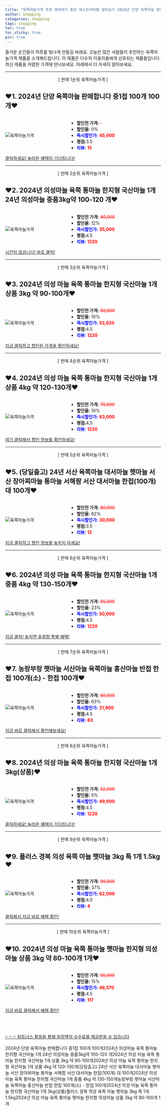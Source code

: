 ```yaml
---
title: "육쪽마늘가격 추천 휴대하기 좋은 베스트아이템 알아보기 2024년 단양 육쪽마늘 판매합니다 중1접"
author: shopping
categories: shopping
tags: shopping
toc: true
toc_sticky: true
pin: true
---
```

즐거운 순간들이 하루를 빛나게 만들길 바래요. 오늘은 많은 사람들이 추천하는 육쪽마늘가격 제품을 소개해드립니다. 이 제품은 다수의 이용자들에게 선호되는 제품들입니다. 최신 제품을 저렴한 가격에 만나보세요. 아래에서 더 자세히 알아보세요.

---
<p class="toplist" style="margin: 0 auto; display: block; width: fit-content;">[ 판매 1순위 육쪽마늘가격 ]</p>

<h2><strong>❤️1. 2024년 단양 육쪽마늘 판매합니다 중1접 100개 100개❤️</strong></h2>

<div style="display: flex; align-items: center;">
    <div style="flex: 0.4;">
        <img src="https://thumbnail6.coupangcdn.com/thumbnails/remote/230x230ex/image/vendor_inventory/bf6e/7692c1851e82c4b561e975c494495b086b3d944093ff235df40dc41f53ff.jpg" alt="육쪽마늘가격" style="max-width: 100%;">
    </div>
    <div style="flex: 0.6; margin-left: 10px;">
        <ul>
            <li><strong>할인전 가격:</strong> <del style="color: red;">-</del></li>
            <li><strong>할인율:</strong> 0%</li>
            <li><span style='color:blue'><strong>즉시할인가:</strong></span> <span style='color:red'><strong>45,000</strong></span></li>
            <li><strong>평점:</strong>3.5</li>
            <li><span style='color:blue'><strong>리뷰:</strong></span> <span style='color:red'><strong>15</strong></span></li>
        </ul>
    </div>
</div>
<div class="center">
    <a href="https://selin100587.github.io?lptag=AF9450613&subid=githubio&pageKey=8148610534&traceid=V0-153&itemId=23178876907&vendorItemId=90211578835" class="myButton">
        클릭하세요! 놀라운 혜택이 기다립니다!
    </a>
</div>


---
<p class="toplist" style="margin: 0 auto; display: block; width: fit-content;">[ 판매 2순위 육쪽마늘가격 ]</p>

<h2><strong>❤️2. 2024년 의성마늘 육쪽 통마늘 한지형 국산마늘 1개 24년 의성마늘 중품3kg약 100-120 개❤️</strong></h2>

<div style="display: flex; align-items: center;">
    <div style="flex: 0.4;">
        <img src="https://thumbnail8.coupangcdn.com/thumbnails/remote/230x230ex/image/vendor_inventory/809b/22c9e972b5bf1142644914182942daa9faac3af3c15eaece0be45c26e9bd.jpg" alt="육쪽마늘가격" style="max-width: 100%;">
    </div>
    <div style="flex: 0.6; margin-left: 10px;">
        <ul>
            <li><strong>할인전 가격:</strong> <del style="color: red;">40,000</del></li>
            <li><strong>할인율:</strong> 12%</li>
            <li><span style='color:blue'><strong>즉시할인가:</strong></span> <span style='color:red'><strong>35,000</strong></span></li>
            <li><strong>평점:</strong>4.5</li>
            <li><span style='color:blue'><strong>리뷰:</strong></span> <span style='color:red'><strong>1220</strong></span></li>
        </ul>
    </div>
</div>
<div class="center">
    <a href="https://selin100587.github.io?lptag=AF9450613&subid=githubio&pageKey=8210560504&traceid=V0-153&itemId=23441651343&vendorItemId=90468452889" class="myButton">
        시간이 없습니다! 바로 클릭!
    </a>
</div>


---
<p class="toplist" style="margin: 0 auto; display: block; width: fit-content;">[ 판매 3순위 육쪽마늘가격 ]</p>

<h2><strong>❤️3. 2024년 의성 마늘 육쪽 통마늘 한지형 국산마늘 1개 상품 3kg 약 90-100개❤️</strong></h2>

<div style="display: flex; align-items: center;">
    <div style="flex: 0.4;">
        <img src="https://thumbnail7.coupangcdn.com/thumbnails/remote/230x230ex/image/vendor_inventory/images/2017/04/09/1/3/7dcb2f7d-48f9-4a89-8715-c52426369ac8.jpg" alt="육쪽마늘가격" style="max-width: 100%;">
    </div>
    <div style="flex: 0.6; margin-left: 10px;">
        <ul>
            <li><strong>할인전 가격:</strong> <del style="color: red;">60,000</del></li>
            <li><strong>할인율:</strong> 10%</li>
            <li><span style='color:blue'><strong>즉시할인가:</strong></span> <span style='color:red'><strong>53,620</strong></span></li>
            <li><strong>평점:</strong>4.5</li>
            <li><span style='color:blue'><strong>리뷰:</strong></span> <span style='color:red'><strong>1220</strong></span></li>
        </ul>
    </div>
</div>
<div class="center">
    <a href="https://selin100587.github.io?lptag=AF9450613&subid=githubio&pageKey=8210560504&traceid=V0-153&itemId=23563956129&vendorItemId=74042668407" class="myButton">
        지금 클릭하고 할인된 가격을 확인하세요!
    </a>
</div>


---
<p class="toplist" style="margin: 0 auto; display: block; width: fit-content;">[ 판매 4순위 육쪽마늘가격 ]</p>

<h2><strong>❤️4. 2024년 의성 마늘 육쪽 통마늘 한지형 국산마늘 1개 상품 4kg 약 120-130개❤️</strong></h2>

<div style="display: flex; align-items: center;">
    <div style="flex: 0.4;">
        <img src="https://thumbnail9.coupangcdn.com/thumbnails/remote/230x230ex/image/vendor_inventory/bd7e/d70421535e60052242d5bc75df27aac92e3c42c353c98dc79b69dab9a844.jpg" alt="육쪽마늘가격" style="max-width: 100%;">
    </div>
    <div style="flex: 0.6; margin-left: 10px;">
        <ul>
            <li><strong>할인전 가격:</strong> <del style="color: red;">70,000</del></li>
            <li><strong>할인율:</strong> 10%</li>
            <li><span style='color:blue'><strong>즉시할인가:</strong></span> <span style='color:red'><strong>63,000</strong></span></li>
            <li><strong>평점:</strong>4.5</li>
            <li><span style='color:blue'><strong>리뷰:</strong></span> <span style='color:red'><strong>1220</strong></span></li>
        </ul>
    </div>
</div>
<div class="center">
    <a href="https://selin100587.github.io?lptag=AF9450613&subid=githubio&pageKey=8210560504&traceid=V0-153&itemId=23563956124&vendorItemId=74042668553" class="myButton">
        여기 클릭해서 할인 정보를 확인하세요!
    </a>
</div>


---
<p class="toplist" style="margin: 0 auto; display: block; width: fit-content;">[ 판매 5순위 육쪽마늘가격 ]</p>

<h2><strong>❤️5. (당일출고) 24년 서산 육쪽마늘 대서마늘 햇마늘 서산 장아찌마늘 통마늘 서해팜 서산 대서마늘 한접(100개) 대 100개❤️</strong></h2>

<div style="display: flex; align-items: center;">
    <div style="flex: 0.4;">
        <img src="https://thumbnail6.coupangcdn.com/thumbnails/remote/230x230ex/image/vendor_inventory/391b/82a0cdf0ab683172dc028a6fde939d6349fa9f49f8a70756ab0098b79503.jpg" alt="육쪽마늘가격" style="max-width: 100%;">
    </div>
    <div style="flex: 0.6; margin-left: 10px;">
        <ul>
            <li><strong>할인전 가격:</strong> <del style="color: red;">80,000</del></li>
            <li><strong>할인율:</strong> 62%</li>
            <li><span style='color:blue'><strong>즉시할인가:</strong></span> <span style='color:red'><strong>30,000</strong></span></li>
            <li><strong>평점:</strong>3.5</li>
            <li><span style='color:blue'><strong>리뷰:</strong></span> <span style='color:red'><strong>12</strong></span></li>
        </ul>
    </div>
</div>
<div class="center">
    <a href="https://selin100587.github.io?lptag=AF9450613&subid=githubio&pageKey=8156392018&traceid=V0-153&itemId=23238568290&vendorItemId=90271016067" class="myButton">
        지금 클릭하고 할인 정보를 놓치지 마세요!
    </a>
</div>


---
<p class="toplist" style="margin: 0 auto; display: block; width: fit-content;">[ 판매 6순위 육쪽마늘가격 ]</p>

<h2><strong>❤️6. 2024년 의성 마늘 육쪽 통마늘 한지형 국산마늘 1개 중품 4kg 약 130-150개❤️</strong></h2>

<div style="display: flex; align-items: center;">
    <div style="flex: 0.4;">
        <img src="https://thumbnail7.coupangcdn.com/thumbnails/remote/230x230ex/image/vendor_inventory/images/2017/04/09/1/3/7dcb2f7d-48f9-4a89-8715-c52426369ac8.jpg" alt="육쪽마늘가격" style="max-width: 100%;">
    </div>
    <div style="flex: 0.6; margin-left: 10px;">
        <ul>
            <li><strong>할인전 가격:</strong> <del style="color: red;">65,000</del></li>
            <li><strong>할인율:</strong> 23%</li>
            <li><span style='color:blue'><strong>즉시할인가:</strong></span> <span style='color:red'><strong>50,000</strong></span></li>
            <li><strong>평점:</strong>4.5</li>
            <li><span style='color:blue'><strong>리뷰:</strong></span> <span style='color:red'><strong>1220</strong></span></li>
        </ul>
    </div>
</div>
<div class="center">
    <a href="https://selin100587.github.io?lptag=AF9450613&subid=githubio&pageKey=8210560504&traceid=V0-153&itemId=23563956131&vendorItemId=74042668607" class="myButton">
        지금 클릭! 놓치면 후회할 특별 혜택!
    </a>
</div>


---
<p class="toplist" style="margin: 0 auto; display: block; width: fit-content;">[ 판매 7순위 육쪽마늘가격 ]</p>

<h2><strong>❤️7. 농랑부랑 햇마늘 서산마늘 육쪽마늘 홍산마늘 반접 한접 100개(소) - 한접 100개❤️</strong></h2>

<div style="display: flex; align-items: center;">
    <div style="flex: 0.4;">
        <img src="https://thumbnail8.coupangcdn.com/thumbnails/remote/230x230ex/image/vendor_inventory/a7c6/591bb1537301a0d42421a0232a225d88485f7ce5a0922af92eec05e94b13.jpg" alt="육쪽마늘가격" style="max-width: 100%;">
    </div>
    <div style="flex: 0.6; margin-left: 10px;">
        <ul>
            <li><strong>할인전 가격:</strong> <del style="color: red;">60,000</del></li>
            <li><strong>할인율:</strong> 63%</li>
            <li><span style='color:blue'><strong>즉시할인가:</strong></span> <span style='color:red'><strong>21,900</strong></span></li>
            <li><strong>평점:</strong>4.5</li>
            <li><span style='color:blue'><strong>리뷰:</strong></span> <span style='color:red'><strong>83</strong></span></li>
        </ul>
    </div>
</div>
<div class="center">
    <a href="https://selin100587.github.io?lptag=AF9450613&subid=githubio&pageKey=7413938766&traceid=V0-153&itemId=19216232525&vendorItemId=86333174317" class="myButton">
        지금 바로 클릭해서 확인해보세요!
    </a>
</div>


---
<p class="toplist" style="margin: 0 auto; display: block; width: fit-content;">[ 판매 8순위 육쪽마늘가격 ]</p>

<h2><strong>❤️8. 2024년 의성 마늘 육쪽 통마늘 한지형 국산마늘 1개 3kg(상품)❤️</strong></h2>

<div style="display: flex; align-items: center;">
    <div style="flex: 0.4;">
        <img src="https://thumbnail7.coupangcdn.com/thumbnails/remote/230x230ex/image/vendor_inventory/images/2017/04/09/1/3/7dcb2f7d-48f9-4a89-8715-c52426369ac8.jpg" alt="육쪽마늘가격" style="max-width: 100%;">
    </div>
    <div style="flex: 0.6; margin-left: 10px;">
        <ul>
            <li><strong>할인전 가격:</strong> <del style="color: red;">52,000</del></li>
            <li><strong>할인율:</strong> 5%</li>
            <li><span style='color:blue'><strong>즉시할인가:</strong></span> <span style='color:red'><strong>49,000</strong></span></li>
            <li><strong>평점:</strong>4.5</li>
            <li><span style='color:blue'><strong>리뷰:</strong></span> <span style='color:red'><strong>1220</strong></span></li>
        </ul>
    </div>
</div>
<div class="center">
    <a href="https://selin100587.github.io?lptag=AF9450613&subid=githubio&pageKey=8210560504&traceid=V0-153&itemId=23563956483&vendorItemId=74042668432" class="myButton">
        클릭하세요! 놀라운 혜택이 기다립니다!
    </a>
</div>


---
<p class="toplist" style="margin: 0 auto; display: block; width: fit-content;">[ 판매 9순위 육쪽마늘가격 ]</p>

<h2><strong>❤️9. 플러스 경북 의성 육쪽 마늘 햇마늘 3kg 특 1개 1.5kg❤️</strong></h2>

<div style="display: flex; align-items: center;">
    <div style="flex: 0.4;">
        <img src="https://thumbnail9.coupangcdn.com/thumbnails/remote/230x230ex/image/vendor_inventory/1608/bf086a3795f4073cb094b9550a71d6c87e463aed2e8e514e02d8016d121c.jpg" alt="육쪽마늘가격" style="max-width: 100%;">
    </div>
    <div style="flex: 0.6; margin-left: 10px;">
        <ul>
            <li><strong>할인전 가격:</strong> <del style="color: red;">99,000</del></li>
            <li><strong>할인율:</strong> 37%</li>
            <li><span style='color:blue'><strong>즉시할인가:</strong></span> <span style='color:red'><strong>62,000</strong></span></li>
            <li><strong>평점:</strong>4.0</li>
            <li><span style='color:blue'><strong>리뷰:</strong></span> <span style='color:red'><strong>4</strong></span></li>
        </ul>
    </div>
</div>
<div class="center">
    <a href="https://selin100587.github.io?lptag=AF9450613&subid=githubio&pageKey=7781107125&traceid=V0-153&itemId=21147597935&vendorItemId=88209169108" class="myButton">
        클릭해서 지금 바로 혜택 확인!
    </a>
</div>


---
<p class="toplist" style="margin: 0 auto; display: block; width: fit-content;">[ 판매 10순위 육쪽마늘가격 ]</p>

<h2><strong>❤️10. 2024년 의성 마늘 육쪽 통마늘 햇마늘 한지형 의성마늘 상품 3kg 약 80-100개 1개❤️</strong></h2>

<div style="display: flex; align-items: center;">
    <div style="flex: 0.4;">
        <img src="https://thumbnail6.coupangcdn.com/thumbnails/remote/230x230ex/image/vendor_inventory/9d95/dc08cd64f507ee736c02f2a1e7c87ae11fb6398f9166711fc269f2088b10.JPG" alt="육쪽마늘가격" style="max-width: 100%;">
    </div>
    <div style="flex: 0.6; margin-left: 10px;">
        <ul>
            <li><strong>할인전 가격:</strong> <del style="color: red;">55,000</del></li>
            <li><strong>할인율:</strong> 15%</li>
            <li><span style='color:blue'><strong>즉시할인가:</strong></span> <span style='color:red'><strong>46,570</strong></span></li>
            <li><strong>평점:</strong>4.5</li>
            <li><span style='color:blue'><strong>리뷰:</strong></span> <span style='color:red'><strong>117</strong></span></li>
        </ul>
    </div>
</div>
<div class="center">
    <a href="https://selin100587.github.io?lptag=AF9450613&subid=githubio&pageKey=8210556305&traceid=V0-153&itemId=23563929063&vendorItemId=87474533079" class="myButton">
        지금 바로 클릭해서 혜택 확인!
    </a>
</div>

<br><br><br>[💦 💦 💦 파트너스 활동을 통해 일정액의 수수료를 제공받을 수 있습니다](https://link.coupang.com/a/bcpT2c)<br><br>2024년 단양 육쪽마늘 판매합니다 중1접 100개 100개2024년 의성마늘 육쪽 통마늘 한지형 국산마늘 1개 24년 의성마늘 중품3kg약 100-120 개2024년 의성 마늘 육쪽 통마늘 한지형 국산마늘 1개 상품 3kg 약 90-100개2024년 의성 마늘 육쪽 통마늘 한지형 국산마늘 1개 상품 4kg 약 120-130개(당일출고) 24년 서산 육쪽마늘 대서마늘 햇마늘 서산 장아찌마늘 통마늘 서해팜 서산 대서마늘 한접(100개) 대 100개2024년 의성 마늘 육쪽 통마늘 한지형 국산마늘 1개 중품 4kg 약 130-150개농랑부랑 햇마늘 서산마늘 육쪽마늘 홍산마늘 반접 한접 100개(소) - 한접 100개2024년 의성 마늘 육쪽 통마늘 한지형 국산마늘 1개 3kg(상품)플러스 경북 의성 육쪽 마늘 햇마늘 3kg 특 1개 1.5kg2024년 의성 마늘 육쪽 통마늘 햇마늘 한지형 의성마늘 상품 3kg 약 80-100개 1개